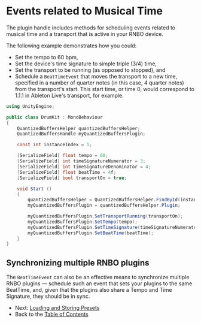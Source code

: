 # Events related to Musical Time

The plugin handle includes methods for scheduling events related to musical time and a transport that is active in your RNBO device. 

The following example demonstrates how you could:

- Set the tempo to 60 bpm,
- Set the device's time signature to simple triple (3/4) time,
- Set the transport to be running (as opposed to stopped), and
- Schedule a `BeatTimeEvent` that moves the transport to a new time, specified in a number of quarter notes (in this case, 4 quarter notes) from the transport's start. This start time, or time 0, would correspond to 1.1.1 in Ableton Live's transport, for example.

```c#
using UnityEngine;

public class DrumKit : MonoBehaviour
{
    QuantizedBuffersHelper quantizedBuffersHelper;
    QuantizedBuffersHandle myQuantizedBuffersPlugin;

    const int instanceIndex = 1;

    [SerializeField] float tempo = 60;
    [SerializeField] int timeSignatureNumerator = 3;
    [SerializeField] int timeSignatureDenominator = 4;
    [SerializeField] float beatTime = 4f;
    [SerializeField] bool transportOn = true;

    void Start ()
    {
        quantizedBuffersHelper = QuantizedBuffersHelper.FindById(instanceIndex);
        myQuantizedBuffersPlugin = quantizedBuffersHelper.Plugin;

        myQuantizedBuffersPlugin.SetTransportRunning(transportOn);
        myQuantizedBuffersPlugin.SetTempo(tempo);
        myQuantizedBuffersPlugin.SetTimeSignature(timeSignatureNumerator, timeSignatureDenominator);
        myQuantizedBuffersPlugin.SetBeatTime(beatTime);
    }
}
```

## Synchronizing multiple RNBO plugins

The `BeatTimeEvent` can also be an effective means to synchronize multiple RNBO plugins — schedule such an event that sets your plugins to the same BeatTime, and, given that the plugins also share a Tempo and Time Signature, they should be in sync.

- Next: [Loading and Storing Presets](PRESETS.md)
- Back to the [Table of Contents](README.md#table-of-contents)